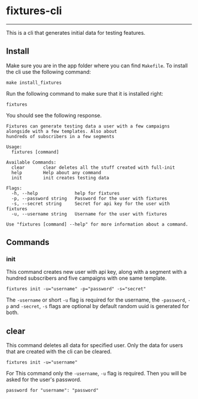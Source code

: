# fixtures-cli

---

This is a cli that generates initial data for testing features.

## Install

Make sure you are in the app folder where you can find `Makefile`. To install the cli
use the following command:

```shell
make install_fixtures
```

Run the following command to make sure that it is installed right:

```shell
fixtures
```

You should see the following response.

```shell
Fixtures can generate testing data a user with a few campaigns alongside with a few templates. Also about 
hundreds of subscribers in a few segments

Usage:
  fixtures [command]

Available Commands:
  clear       clear deletes all the stuff created with full-init
  help        Help about any command
  init        init creates testing data

Flags:
  -h, --help              help for fixtures
  -p, --password string   Password for the user with fixtures
  -s, --secret string     Secret for api key for the user with fixtures
  -u, --username string   Username for the user with fixtures

Use "fixtures [command] --help" for more information about a command.
```

## Commands

### init

This command creates new user with api key, along with a segment with a hundred subscribers
and five campaigns with one same template.

```shell
fixtures init -u="username" -p="password" -s="secret"
```

The `-username` or short `-u` flag is required for the username, the `-password`, `-p` and
`-secret`, `-s` flags are optional by default random uuid is generated for both.

## clear

This command deletes all data for specified user. Only the data for users that are created
with the cli can be cleared.

```shell
fixtures init -u="username"
```

For This command only the `-username`, `-u` flag is required. Then you will be asked for 
the user's password.

```shell
password for "username": "password"
```